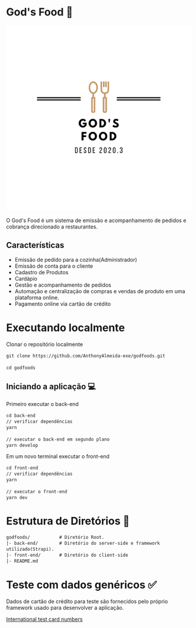# God's Food :spaghetti:
![God's Food](/godsfood.png)

O God's Food é um sistema de emissão e acompanhamento de pedidos e cobrança direcionado a restaurantes.

## Características 

- Emissão de pedido para a cozinha(Administrador)
- Emissão de conta para o cliente
- Cadastro de Produtos
- Cardápio
- Gestão e acompanhamento de pedidos
- Automação e centralização de compras e vendas de produto em uma plataforma online.
- Pagamento online via cartão de crédito

# Executando localmente

Clonar o repositório localmente
```shell
git clone https://github.com/AnthonyAlmeida-exe/godfoods.git

cd godfoods
```

## Iniciando a aplicação :computer:

Primeiro executar o back-end
```shell
cd back-end
// verificar dependências
yarn

// executar o back-end em segundo plano
yarn develop 
```

Em um novo terminal executar o front-end 

```shell
cd front-end
// verificar dependências
yarn

// executar o front-end
yarn dev
```

# Estrutura de Diretórios :open_file_folder:

```
godfoods/           # Diretório Root.
|- back-end/        # Diretório do server-side e framework utilizado(Strapi).
|- front-end/       # Diretório do client-side
|- README.md
```

# Teste com dados genéricos :white_check_mark:

Dados de cartão de crédito para teste são fornecidos pelo próprio framework usado para desenvolver a aplicação.

[International test card numbers](https://stripe.com/docs/testing#international-cards)

